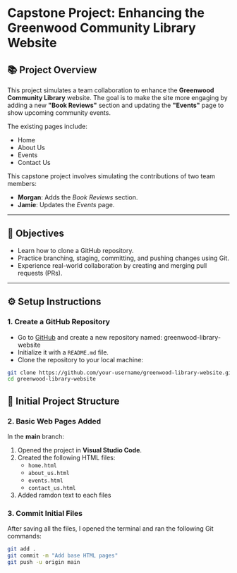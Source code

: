 # Capstone Project: Enhancing the Greenwood Community Library Website

## 📚 Project Overview

This project simulates a team collaboration to enhance the **Greenwood Community Library** website. The goal is to make the site more engaging by adding a new **"Book Reviews"** section and updating the **"Events"** page to show upcoming community events.

The existing pages include:
- Home
- About Us
- Events
- Contact Us

This capstone project involves simulating the contributions of two team members:
- **Morgan**: Adds the *Book Reviews* section.
- **Jamie**: Updates the *Events* page.

---

## 🎯 Objectives

- Learn how to clone a GitHub repository.
- Practice branching, staging, committing, and pushing changes using Git.
- Experience real-world collaboration by creating and merging pull requests (PRs).

---

## ⚙️ Setup Instructions

### 1. Create a GitHub Repository
- Go to [GitHub](https://github.com) and create a new repository named: greenwood-library-website
- Initialize it with a `README.md` file.
- Clone the repository to your local machine:
```bash
git clone https://github.com/your-username/greenwood-library-website.git
cd greenwood-library-website
```
## 🧱 Initial Project Structure

### 2. Basic Web Pages Added

In the **main** branch:

1. Opened the project in **Visual Studio Code**.
2. Created the following HTML files:
   - `home.html`
   - `about_us.html`
   - `events.html`
   - `contact_us.html`
3. Added ramdon text to each files

### 3. Commit Initial Files

After saving all the files, I opened the terminal and ran the following Git commands:

```bash
git add .
git commit -m "Add base HTML pages"
git push -u origin main
```



